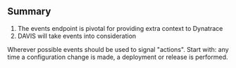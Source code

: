 ## Summary

1. The events endpoint is pivotal for providing extra context to Dynatrace
2. DAVIS will take events into consideration

Wherever possible events should be used to signal "actions". Start with: any time a configuration change is made, a deployment or release is performed.

